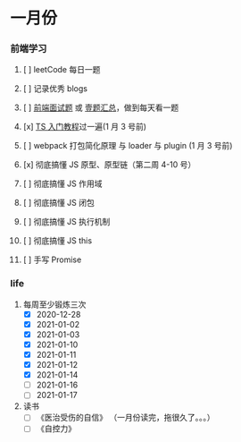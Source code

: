 <!--
 * @Author: your name
 * @Date: 2020-12-28 09:23:25
 * @LastEditTime: 2021-01-15 08:31:57
 * @LastEditors: Please set LastEditors
 * @Description: In User Settings Edit
 * @FilePath: \Github-Repositories\Notes\TODOLIST\README.md
-->

# 一月份

### 前端学习

1. [ ] leetCode 每日一题
2. [ ] 记录优秀 blogs
3. [ ] [前端面试题](https://segmentfault.com/a/1190000021966814) 或 [壹题汇总](http://www.muyiy.cn/question)，做到每天看一题
4. [x] [TS 入门教程](https://ts.xcatliu.com/)过一遍(1 月 3 号前)
5. [ ] webpack 打包简化原理 与 loader 与 plugin (1 月 3 号前)

6. [x] 彻底搞懂 JS 原型、原型链（第二周 4-10 号）
7. [ ] 彻底搞懂 JS 作用域
7. [ ] 彻底搞懂 JS 闭包
8. [ ] 彻底搞懂 JS 执行机制
9. [ ] 彻底搞懂 JS this
10. [ ] 手写 Promise

### life

1. 每周至少锻炼三次
   - [x] 2020-12-28
   - [x] 2021-01-02
   - [x] 2021-01-03
   - [x] 2021-01-10
   - [x] 2021-01-11
   - [x] 2021-01-12
   - [x] 2021-01-14
   - [ ] 2021-01-16
   - [ ] 2021-01-17
2. 读书
   - [ ] 《医治受伤的自信》 （一月份读完，拖很久了。。。）
   - [ ] 《自控力》
